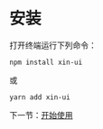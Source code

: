 # 安装

打开终端运行下列命令：

```
npm install xin-ui
```

或

```
yarn add xin-ui
```

下一节：[开始使用](#/doc/get-started)